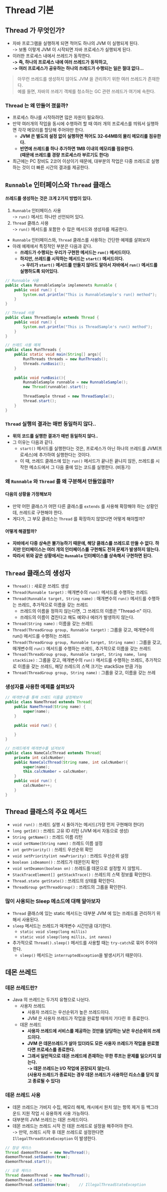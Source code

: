 # Thread 기본

## Thread 가 무엇인가?

* 자바 프로그램을 실행하게 되면 적어도 하나의 JVM 이 실행되게 된다.\
  \-> 보통 이렇게 JVM 이 시작되면 자바 프로세스가 실행되게 된다.
* 이러한 프로세스 내에서 쓰레드가 동작한다.\
  **-> 즉, 하나의 프로세스 내에 여러 쓰레드가 동작하고,**\
  **-> 여러 프로세스가 공유하는 하나의 쓰레드가 수행되는 일은 절대 없다...**

> 아무런 쓰레드를 생성하지 않아도 JVM 을 관리하기 위한 여러 쓰레드가 존재한다.\
> 예를 들면, 자바의 쓰레기 객체를 청소하는 GC 관련 쓰레드가 여기에 속한다.

### Thread 는 왜 만들어 졌을까?

* 프로세스 하나를 시작하려면 많은 자원이 필요하다.
* 만약 여러개의 작업을 동시에 수행하려 할 때 여러 개의 프로세스를 띄워서 실행하면 각각 메모리를 할당해 주어야만 한다.
  * **JVM 은 별도의 설정 없이 실행하면 적어도 32-64MB의 물리 메모리를 점유한다.**
  * **반면에 쓰레드를 하나 추가하면 1MB 이내의 메모리를 점유한다.**\
    **(때문에 쓰레드를 경량 프로세스라 부르기도 한다)**
* 최근에는 PC 장비도 2코어 이상이기 때문에, 대부분의 작업은 다중 쓰레드로 실행하는 것이 더 빠른 시간의 결과를 제공한다.

## `Runnable` 인터페이스와 `Thread` 클래스

#### 쓰레드를 생성하는 것은 크게 2가지 방법이 있다.

1. `Runnable` 인터페이스 사용 \
   \-> `run()` 메서드 하나만 선언되어 있다.&#x20;
2. `Thread` 클래스 사용 \
   \-> `run()` 메서드를 포함한 수 많은 메서드와 생성자를 제공한다.&#x20;

* `Runnable` 인터페이스와, `Thread` 클래스를 사용하는 간단한 예제를 살펴보자&#x20;
* 아래 예제에서 특징적인 부분은 다음과 같다.&#x20;
  * **쓰레드가 수행되는 우리가 구현한 메서드는 `run()` 메서드이다.**&#x20;
  * **하지만, 쓰레드를 시작하는 메서드는 `start()` 메서드이다.** \
    **-> 우리가 `start()` 메서드를 만들지 않아도 알아서 자바에서 `run()` 메서드를 실행하도록 되어있다.**&#x20;

```java
// Runnable 사용 
public class RunnableSample implemenets Runnable {
    public void run() {
        System.out.println("This is RunnableSample's run() method");
    }
}

// Thread 사용 
public class ThreadSample extends Thread {
    public void run() {
        System.out.println("This is ThreadSample's run() method");
    }
}

// 쓰레드 사용 예제 
public class RunThreads {
    public static void main(String[] args){
        RunThreads threads = new RunThreads(); 
        threads.runBasic();
    }
    
    public void runBasic(){
        RunnableSample runnable = new RunnableSample(); 
        new Thread(runnable).start(); 
        
        ThreadSample thread = new ThreadSample(); 
        thread.start();
    }
}
```

### `Thread` 실행의 결과는 매번 동일하지 않다..

* **위의 코드를 실행한 결과가 매번 동일하지 않다..**
* 그 이유는 다음과 같다.
  * `start()` 메서드를 실행한다는 것은, 프로세스가 아닌 하나의 쓰레드를 JVM(프로세스)에 추가하여 실행한다는 것이다.
  * 이 때, 쓰레드 클래스에 있는 `run()` 메서드가 끝나든 끝나지 않든, 쓰레드를 시작한 메소드에서 그 다음 줄에 있는 코드를 실행한다. (비동기)

### 왜 `Runnable` 와 `Thread` 를 왜 구분해서 만들었을까?

#### 다음의 상황을 가정해보자&#x20;

* 만약 어떤 클래스가 어떤 다른 클래스를 `extends` 를 사용해 확장해야 하는 상황인데, 쓰레드로 구현해야 한다.&#x20;
* 게다가, 그 부모 클래스는 `Thread` 를 확장하지 않았다면 어떻게 해야할까?

#### 어떻게 해결할까?

* **자바에서 다중 상속은 불가능하기 때문에, 해당 클래스를 쓰레드로 만들 수 없다. 하지만 인터페이스는 여러 개의 인터페이스를 구현해도 전혀 문제가 발생하지 않는다.**&#x20;
* **따라서 위와 같은 상황에서는 `Runnable` 인터페이스를 상속해서 구현하면 된다.**&#x20;

## `Thread` 클래스의 생성자

* `Thread()` : 새로운 쓰레드 생성
* `Thread(Runnable target)` : 매개변수의 `run()` 메서드를 수행하는 쓰레드
* `Thread(Runnable target, String name)` : 매개변수의 `run()` 메서드를 수행하는 쓰레드, 추가적으로 이름을 갖는 쓰레드
  * 쓰레드의 이름을 정하지 않는다면, 그 쓰레드의 이름은 "Thread-n" 이다.
  * 쓰레드의 이름이 겹친다고 해도 예외나 에러가 발생하지 않는다.&#x20;
* `Thread(String name)` : 이름을 갖는 쓰레드
* `Thread(ThreadGroup group, Runnable target)` : 그룹을 갖고, 매개변수의 run() 메서드를 수행하는 쓰레드
* `Thread(ThreadGroup group, Runnable target, String name)` : 그룹을 갖고, 매개변수의 `run()` 메서드를 수행하는 쓰레드, 추가적으로 이름을 갖는 쓰레드
* `Thread(ThreadGroup group, Runnable target, String name, long stackSize)` : 그룹을 갖고, 매개변수의 `run()` 메서드를 수행하는 쓰레드, 추가적으로 이름을 갖는 쓰레드, 해당 쓰레드의 스택 크기는 stackSize 만큼 가능
* `Thread(ThreadGroup group, String name)` : 그룹을 갖고, 이름을 갖는 쓰레

### 생성자를 사용한 예제를 살펴보자 &#x20;

```java
// 매개변수를 통해 쓰레드 이름을 설정해보자 
public class NameThread extends Thread{ 
    public NameThread(String name) {
        super(name); 
    }
    
    public void run() {
    
    }
}

// 쓰레드에게 매개변수를 넘겨보자 
public class NameCalcThread extends Thread{
    private int calcNumber;
    public NameCalcThread(String name, int calcNumber){
        super(name);
        this.calcNumber = calcNumber;
    }
    public void run() {
        calcNumber++;
    }
}
```



## Thread 클래스의 주요 메서드

* `void run()` : 쓰레드 실행 시 돌아가는 메서드(가장 먼저 구현해야 한다!)
* `long getId()` : 쓰레드 고유 ID 리턴 (JVM 에서 자동으로 생성)
* `String getName()` : 쓰레드 이름 리턴
* `void setName(String name)` : 쓰레드 이름 설정
* `int getPriority()` : 쓰레드 우선순위 확인
* `void setPriority(int newPriority)` : 쓰레드 우선순위 설정
* `boolean isDeamon()` : 쓰레드가 데몬인지 확인
* `void setDeamon(boolean on)` : 쓰레드를 데몬으로 설정할 지 않할지..
* `StackTraceElement[] getStackTrace()` : 쓰레드의 스택 정보를 확인한다.
* `Thread.state getState()` : 쓰레드의 상태를 확인한다.
* `ThreadGroup getThreadGroup()` : 쓰레드의 그룹을 확인한다.

### 많이 사용되는 Sleep 메소드에 대해 알아보자

* `Thread` 클래스에 있는 static 메서드는 대부분 JVM 에 있는 쓰레드를 관리하기 위해서 사용된다.
* `sleep` 메서드는 쓰레드가 매개변수 시간만큼 대기한다.&#x20;
  * `static void sleep(long millis)`
  * `static void sleep(long millis, int nanos)`
* 추가적으로 `Thread().sleep()` 메서드를 사용할 때는 `try-catch`로 묶어 주어야 한다.
  * `sleep()` 메서드는 `interruptedException`을 발생시키기 때문이다.

## 데몬 쓰레드

### 데몬 쓰레드란?

* Java 의 쓰레드는 두가지 유형으로 나뉜다.&#x20;
  * 사용자 쓰레드&#x20;
    * 사용자 쓰레드는 우선순위가 높은 쓰레드이다.&#x20;
    * JVM 은 사용자 쓰레드가 작업을 완료할 때까지 기다린 후 종료한다.&#x20;
  * 데몬 쓰레드
    * **사용자 쓰레드에 서비스를 제공하는 것만을 담당하는 낮은 우선순위의 쓰레드이다.**&#x20;
    * **JVM 은 데몬쓰레드가 살아 있더라도 모든 사용자 쓰레드가 작업을 완료했다면 프로세스를 종료한다.**&#x20;
    * **그래서 일반적으로 데몬 쓰레드에 존재하는 무한 루프는 문제를 일으키지 않는다.** \
      **-> 데몬 쓰레드는 I/O 작업에 권장되지 않는다.** \
      **(사용자 쓰레드가 종료되는 경우 데몬 쓰레드가 사용하던 리소스를 닫지 않고 종료될 수 있다)**&#x20;

### 데몬 쓰레드 사용&#x20;

* 데몬 쓰레드는 가비지 수집, 메모리 해제, 캐시에서 원치 않는 항목 제거 등 백그라운드 지원 작업 시 유용하게 사용 가능하다.&#x20;
* 대부분의 JVM 쓰레드는 데몬 쓰레드이다.&#x20;
* 데몬 쓰레드는 쓰레드 시작 전 데몬 쓰레드로 설정을 해주어야 한다. \
  \-> 만약, 쓰레드 시작 후 데몬 쓰레드로 설정한다면 `IllegalThreadStateException` 이 발생한다.&#x20;

```java
// 정상 케이스 
Thread daemonThread = new NewThread();
daemonThread.setDaemon(true);
daemonThread.start();

// 오류 케이스 
Thread daemonThread = new NewThread();
daemonThread.start();
daemonThread.setDaemon(true);    // IllegalThreadStateException 
```
